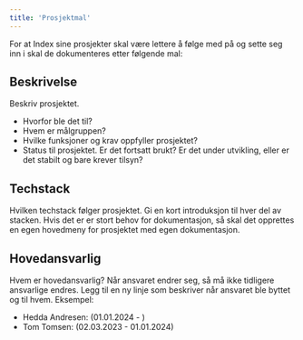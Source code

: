 ```yaml
---
title: 'Prosjektmal'
---
```


For at Index sine prosjekter skal være lettere å følge med på og sette seg inn i skal de dokumenteres etter følgende mal:

## Beskrivelse

Beskriv prosjektet.

- Hvorfor ble det til?
- Hvem er målgruppen?
- Hvilke funksjoner og krav oppfyller prosjektet?
- Status til prosjektet. Er det fortsatt brukt? Er det under utvikling, eller er det stabilt og bare krever tilsyn?

## Techstack

Hvilken techstack følger prosjektet. Gi en kort introduksjon til hver del av stacken. Hvis det er er stort behov for dokumentasjon, så skal det opprettes en egen hovedmeny for prosjektet med egen dokumentasjon.

## Hovedansvarlig

Hvem er hovedansvarlig? Når ansvaret endrer seg, så må ikke tidligere ansvarlige endres. Legg til en ny linje som beskriver når ansvaret ble byttet og til hvem. Eksempel:

- Hedda Andresen: <kontaktinformasjon> (01.01.2024 - )
- Tom Tomsen: <kontaktinformasjon> (02.03.2023 - 01.01.2024)
